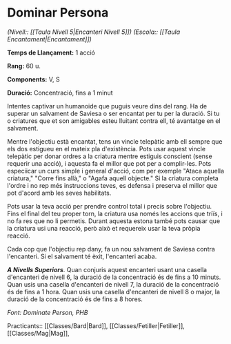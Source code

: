 # Dominar Persona

*(Nivell:: [[Taula Nivell 5|Encanteri Nivell 5]]) (Escola:: [[Taula Encantament|Encantament]])*

**Temps de Llançament:** 1 acció

**Rang:** 60 u.

**Components:** V, S

**Duració:** Concentració, fins a 1 minut

Intentes captivar un humanoide que puguis veure dins del rang. Ha de superar un salvament de Saviesa o ser encantat per tu per la duració. Si tu o criatures que et son amigables esteu lluitant contra ell, té avantatge en el salvament.

Mentre l'objectiu està encantat, tens un vincle telepàtic amb ell sempre que els dos estigueu en el mateix pla d'existència. Pots usar aquest vincle telepàtic per donar ordres a la criatura mentre estiguis conscient (sense requerir una acció), i aquesta fa el millor que pot per a complir-les. Pots especiicar un curs simple i general d'acció, com per exemple "Ataca aquella criatura," "Corre fins allà," o "Agafa aquell objecte." Si la criatura completa l'ordre i no rep més instruccions teves, es defensa i preserva el millor que pot d'acord amb les seves habilitats.

Pots usar la teva acció per prendre control total i precís sobre l'objectiu. Fins el final del teu proper torn, la criatura usa només les accions que triïs, i no fa res que no li permetis. Durant aquesta estona també pots causar que la criatura usi una reacció, però això et requereix usar la teva pròpia reacció.

Cada cop que l'objectiu rep dany, fa un nou salvament de Saviesa contra l'encanteri. Si el salvament té èxit, l'encanteri acaba.

***A Nivells Superiors***. Quan conjuris aquest encanteri usant una casella d'encanteri de nivell 6, la duració de la concentració és de fins a 10 minuts. Quan usis una casella d'encanteri de nivell 7, la duració de la concentració és de fins a 1 hora. Quan usis una casella d'encanteri de nivell 8 o major, la duració de la concentració és de fins a 8 hores.


*Font: Dominate Person, PHB*



Practicants:: [[Classes/Bard|Bard]], [[Classes/Fetiller|Fetiller]], [[Classes/Mag|Mag]],